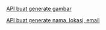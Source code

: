 [API buat generate gambar](https://randomuser.me/api)

[API buat generate nama, lokasi, email](https://api.namefake.com/)
